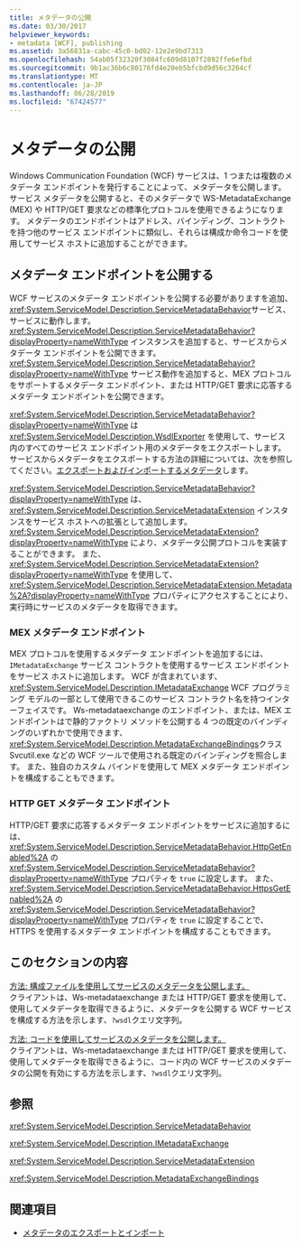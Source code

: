 ```yaml
---
title: メタデータの公開
ms.date: 03/30/2017
helpviewer_keywords:
- metadata [WCF], publishing
ms.assetid: 3a56831a-cabc-45c0-bd02-12e2e9bd7313
ms.openlocfilehash: 54ab05f32320f3084fc609d8107f2892ffe6efbd
ms.sourcegitcommit: 9b1ac36b6c80176fd4e20eb5bfcbd9d56c3264cf
ms.translationtype: MT
ms.contentlocale: ja-JP
ms.lasthandoff: 06/28/2019
ms.locfileid: "67424577"
---
```

# <a name="publishing-metadata"></a>メタデータの公開
Windows Communication Foundation (WCF) サービスは、1 つまたは複数のメタデータ エンドポイントを発行することによって、メタデータを公開します。 サービス メタデータを公開すると、そのメタデータで WS-MetadataExchange (MEX) や HTTP/GET 要求などの標準化プロトコルを使用できるようになります。 メタデータのエンドポイントはアドレス、バインディング、コントラクトを持つ他のサービス エンドポイントに類似し、それらは構成か命令コードを使用してサービス ホストに追加することができます。  
  
## <a name="publishing-metadata-endpoints"></a>メタデータ エンドポイントを公開する  
 WCF サービスのメタデータ エンドポイントを公開する必要がありますを追加、<xref:System.ServiceModel.Description.ServiceMetadataBehavior>サービス、サービスに動作します。 <xref:System.ServiceModel.Description.ServiceMetadataBehavior?displayProperty=nameWithType> インスタンスを追加すると、サービスからメタデータ エンドポイントを公開できます。 <xref:System.ServiceModel.Description.ServiceMetadataBehavior?displayProperty=nameWithType> サービス動作を追加すると、MEX プロトコルをサポートするメタデータ エンドポイント、または HTTP/GET 要求に応答するメタデータ エンドポイントを公開できます。  
  
 <xref:System.ServiceModel.Description.ServiceMetadataBehavior?displayProperty=nameWithType> は <xref:System.ServiceModel.Description.WsdlExporter> を使用して、サービス内のすべてのサービス エンドポイント用のメタデータをエクスポートします。 サービスからメタデータをエクスポートする方法の詳細については、次を参照してください。[エクスポートおよびインポートするメタデータ](../../../../docs/framework/wcf/feature-details/exporting-and-importing-metadata.md)します。  
  
 <xref:System.ServiceModel.Description.ServiceMetadataBehavior?displayProperty=nameWithType> は、<xref:System.ServiceModel.Description.ServiceMetadataExtension> インスタンスをサービス ホストへの拡張として追加します。 <xref:System.ServiceModel.Description.ServiceMetadataExtension?displayProperty=nameWithType> により、メタデータ公開プロトコルを実装することができます。 また、<xref:System.ServiceModel.Description.ServiceMetadataExtension?displayProperty=nameWithType> を使用して、<xref:System.ServiceModel.Description.ServiceMetadataExtension.Metadata%2A?displayProperty=nameWithType> プロパティにアクセスすることにより、実行時にサービスのメタデータを取得できます。  
  
### <a name="mex-metadata-endpoints"></a>MEX メタデータ エンドポイント  
 MEX プロトコルを使用するメタデータ エンドポイントを追加するには、`IMetadataExchange` サービス コントラクトを使用するサービス エンドポイントをサービス ホストに追加します。 WCF が含まれています、 <xref:System.ServiceModel.Description.IMetadataExchange> WCF プログラミング モデルの一部として使用できるこのサービス コントラクト名を持つインターフェイスです。 Ws-metadataexchange のエンドポイント、または、MEX エンドポイントはで静的ファクトリ メソッドを公開する 4 つの既定のバインディングのいずれかで使用できます、<xref:System.ServiceModel.Description.MetadataExchangeBindings>クラス Svcutil.exe などの WCF ツールで使用される既定のバインディングを照合します。 また、独自のカスタム バインドを使用して MEX メタデータ エンドポイントを構成することもできます。  
  
### <a name="http-get-metadata-endpoints"></a>HTTP GET メタデータ エンドポイント  
 HTTP/GET 要求に応答するメタデータ エンドポイントをサービスに追加するには、<xref:System.ServiceModel.Description.ServiceMetadataBehavior.HttpGetEnabled%2A> の <xref:System.ServiceModel.Description.ServiceMetadataBehavior?displayProperty=nameWithType> プロパティを `true` に設定します。 また、<xref:System.ServiceModel.Description.ServiceMetadataBehavior.HttpsGetEnabled%2A> の <xref:System.ServiceModel.Description.ServiceMetadataBehavior?displayProperty=nameWithType> プロパティを `true` に設定することで、HTTPS を使用するメタデータ エンドポイントを構成することもできます。  
  
## <a name="in-this-section"></a>このセクションの内容  
 [方法: 構成ファイルを使用してサービスのメタデータを公開します。](../../../../docs/framework/wcf/feature-details/how-to-publish-metadata-for-a-service-using-a-configuration-file.md)  
 クライアントは、Ws-metadataexchange または HTTP/GET 要求を使用して、使用してメタデータを取得できるように、メタデータを公開する WCF サービスを構成する方法を示します、`?wsdl`クエリ文字列。  
  
 [方法: コードを使用してサービスのメタデータを公開します。](../../../../docs/framework/wcf/feature-details/how-to-publish-metadata-for-a-service-using-code.md)  
 クライアントは、Ws-metadataexchange または HTTP/GET 要求を使用して、使用してメタデータを取得できるように、コード内の WCF サービスのメタデータの公開を有効にする方法を示します、`?wsdl`クエリ文字列。  
  
## <a name="reference"></a>参照  
 <xref:System.ServiceModel.Description.ServiceMetadataBehavior>  
  
 <xref:System.ServiceModel.Description.IMetadataExchange>  
  
 <xref:System.ServiceModel.Description.ServiceMetadataExtension>  
  
 <xref:System.ServiceModel.Description.MetadataExchangeBindings>  
  
## <a name="see-also"></a>関連項目

- [メタデータのエクスポートとインポート](../../../../docs/framework/wcf/feature-details/exporting-and-importing-metadata.md)
